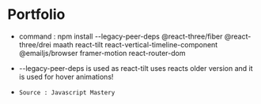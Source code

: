 # Portfolio

- command : npm install --legacy-peer-deps @react-three/fiber @react-three/drei maath react-tilt react-vertical-timeline-component @emailjs/browser framer-motion react-router-dom
- --legacy-peer-deps is used as react-tilt uses reacts older version and it is used for hover animations!

- `Source : Javascript Mastery`
